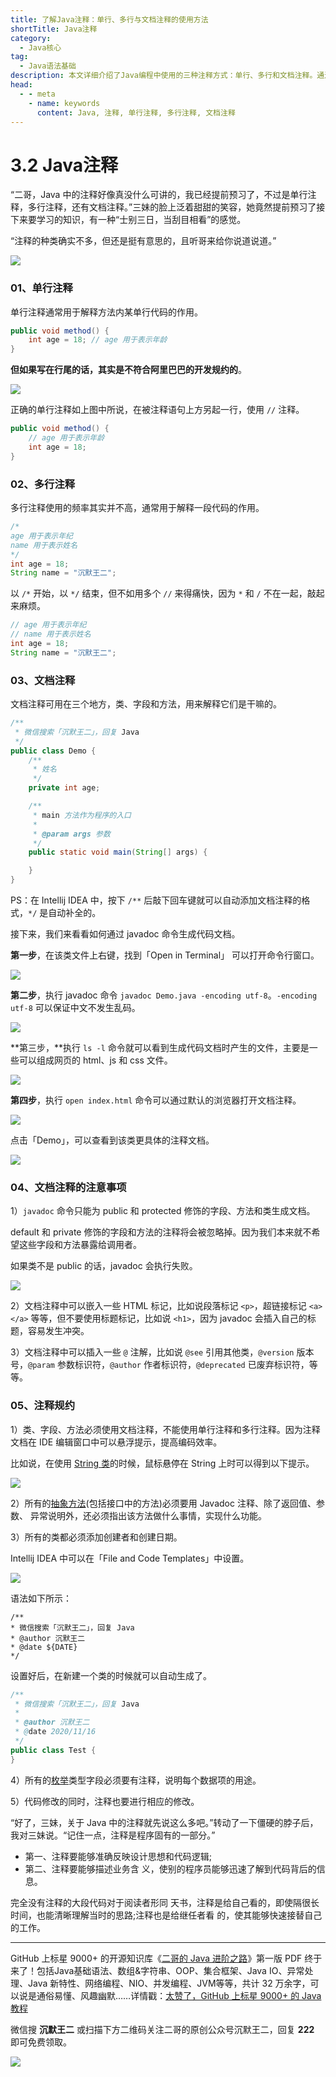 ```yaml
---
title: 了解Java注释：单行、多行与文档注释的使用方法
shortTitle: Java注释
category:
  - Java核心
tag:
  - Java语法基础
description: 本文详细介绍了Java编程中使用的三种注释方式：单行、多行和文档注释。通过对这三种注释类型的讲解和示例，您将了解它们的应用场景和使用技巧，提高代码的可读性和维护性。
head:
  - - meta
    - name: keywords
      content: Java, 注释, 单行注释, 多行注释, 文档注释
---
```


# 3.2 Java注释

“二哥，Java 中的注释好像真没什么可讲的，我已经提前预习了，不过是单行注释，多行注释，还有文档注释。”三妹的脸上泛着甜甜的笑容，她竟然提前预习了接下来要学习的知识，有一种“士别三日，当刮目相看”的感觉。

“注释的种类确实不多，但还是挺有意思的，且听哥来给你说道说道。”

![](https://cdn.tobebetterjavaer.com/tobebetterjavaer/images/overview/fourteen-01.png)

### 01、单行注释

单行注释通常用于解释方法内某单行代码的作用。

```java
public void method() {
    int age = 18; // age 用于表示年龄
}
```

**但如果写在行尾的话，其实是不符合阿里巴巴的开发规约的**。

![](https://cdn.tobebetterjavaer.com/tobebetterjavaer/images/overview/fourteen-02.png)

正确的单行注释如上图中所说，在被注释语句上方另起一行，使用 `//` 注释。

```java
public void method() {
    // age 用于表示年龄
    int age = 18;
}
```

### 02、多行注释

多行注释使用的频率其实并不高，通常用于解释一段代码的作用。

```java
/*
age 用于表示年纪
name 用于表示姓名
*/
int age = 18;
String name = "沉默王二";
```

以 `/*` 开始，以 `*/` 结束，但不如用多个 `//` 来得痛快，因为 `*` 和 `/` 不在一起，敲起来麻烦。

```java
// age 用于表示年纪
// name 用于表示姓名
int age = 18;
String name = "沉默王二";
```

### 03、文档注释

文档注释可用在三个地方，类、字段和方法，用来解释它们是干嘛的。

```java
/**
 * 微信搜索「沉默王二」，回复 Java
 */
public class Demo {
    /**
     * 姓名
     */
    private int age;

    /**
     * main 方法作为程序的入口
     *
     * @param args 参数
     */
    public static void main(String[] args) {

    }
}
```

PS：在 Intellij IDEA 中，按下 `/**` 后敲下回车键就可以自动添加文档注释的格式，`*/` 是自动补全的。

接下来，我们来看看如何通过 javadoc 命令生成代码文档。

**第一步**，在该类文件上右键，找到「Open in Terminal」 可以打开命令行窗口。

![](https://cdn.tobebetterjavaer.com/tobebetterjavaer/images/overview/fourteen-03.png)

**第二步**，执行 javadoc 命令 `javadoc Demo.java -encoding utf-8`。`-encoding utf-8` 可以保证中文不发生乱码。

![](https://cdn.tobebetterjavaer.com/tobebetterjavaer/images/overview/fourteen-04.png)

**第三步，**执行 `ls -l` 命令就可以看到生成代码文档时产生的文件，主要是一些可以组成网页的 html、js 和 css 文件。

![](https://cdn.tobebetterjavaer.com/tobebetterjavaer/images/overview/fourteen-05.png)

**第四步**，执行 `open index.html` 命令可以通过默认的浏览器打开文档注释。

![](https://cdn.tobebetterjavaer.com/tobebetterjavaer/images/overview/fourteen-06.png)

点击「Demo」，可以查看到该类更具体的注释文档。

![](https://cdn.tobebetterjavaer.com/tobebetterjavaer/images/overview/fourteen-07.png)

### 04、文档注释的注意事项

1）`javadoc` 命令只能为 public 和 protected 修饰的字段、方法和类生成文档。

default 和 private 修饰的字段和方法的注释将会被忽略掉。因为我们本来就不希望这些字段和方法暴露给调用者。

如果类不是 public 的话，javadoc 会执行失败。

![](https://cdn.tobebetterjavaer.com/tobebetterjavaer/images/overview/fourteen-08.png)

2）文档注释中可以嵌入一些 HTML 标记，比如说段落标记 `<p>`，超链接标记 `<a></a>` 等等，但不要使用标题标记，比如说 `<h1>`，因为 javadoc 会插入自己的标题，容易发生冲突。

3）文档注释中可以插入一些 `@` 注解，比如说 `@see` 引用其他类，`@version` 版本号，`@param` 参数标识符，`@author` 作者标识符，`@deprecated` 已废弃标识符，等等。

### 05、注释规约

1）类、字段、方法必须使用文档注释，不能使用单行注释和多行注释。因为注释文档在 IDE 编辑窗口中可以悬浮提示，提高编码效率。

比如说，在使用 [String 类](https://javabetter.cn/string/immutable.html)的时候，鼠标悬停在 String 上时可以得到以下提示。

![](https://cdn.tobebetterjavaer.com/tobebetterjavaer/images/overview/fourteen-09.png)

2）所有的[抽象方法](https://javabetter.cn/oo/abstract.html)(包括接口中的方法)必须要用 Javadoc 注释、除了返回值、参数、 异常说明外，还必须指出该方法做什么事情，实现什么功能。

3）所有的类都必须添加创建者和创建日期。

Intellij IDEA 中可以在「File and Code Templates」中设置。

![](https://cdn.tobebetterjavaer.com/tobebetterjavaer/images/overview/fourteen-10.png)

语法如下所示：

```
/**
* 微信搜索「沉默王二」，回复 Java
* @author 沉默王二
* @date ${DATE}
*/
```

设置好后，在新建一个类的时候就可以自动生成了。

```java
/**
 * 微信搜索「沉默王二」，回复 Java
 *
 * @author 沉默王二
 * @date 2020/11/16
 */
public class Test {
}
```

4）所有的[枚举](https://javabetter.cn/basic-extra-meal/enum.html)类型字段必须要有注释，说明每个数据项的用途。

5）代码修改的同时，注释也要进行相应的修改。

“好了，三妹，关于 Java 中的注释就先说这么多吧。”转动了一下僵硬的脖子后，我对三妹说。“记住一点，注释是程序固有的一部分。”

- 第一、注释要能够准确反映设计思想和代码逻辑;
- 第二、注释要能够描述业务含 义，使别的程序员能够迅速了解到代码背后的信息。

完全没有注释的大段代码对于阅读者形同 天书，注释是给自己看的，即使隔很长时间，也能清晰理解当时的思路;注释也是给继任者看 的，使其能够快速接替自己的工作。

----

GitHub 上标星 9000+ 的开源知识库《[二哥的 Java 进阶之路](https://github.com/itwanger/toBeBetterJavaer)》第一版 PDF 终于来了！包括Java基础语法、数组&字符串、OOP、集合框架、Java IO、异常处理、Java 新特性、网络编程、NIO、并发编程、JVM等等，共计 32 万余字，可以说是通俗易懂、风趣幽默……详情戳：[太赞了，GitHub 上标星 9000+ 的 Java 教程](https://javabetter.cn/overview/)

微信搜 **沉默王二** 或扫描下方二维码关注二哥的原创公众号沉默王二，回复 **222** 即可免费领取。

![](https://cdn.tobebetterjavaer.com/tobebetterjavaer/images/gongzhonghao.png)
